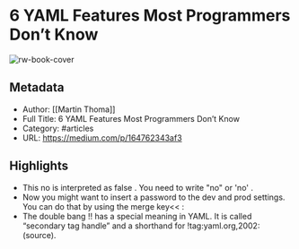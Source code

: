 # 6 YAML Features Most Programmers Don’t Know

![rw-book-cover](https://readwise-assets.s3.amazonaws.com/static/images/article2.74d541386bbf.png)

## Metadata
- Author: [[Martin Thoma]]
- Full Title: 6 YAML Features Most Programmers Don’t Know
- Category: #articles
- URL: https://medium.com/p/164762343af3

## Highlights
- This no is interpreted as false . You need to write "no" or 'no' .
- Now you might want to insert a password to the dev and prod settings. You can do that by using the merge key<< :
- The double bang !! has a special meaning in YAML. It is called “secondary tag handle” and a shorthand for !tag:yaml.org,2002: (source).
